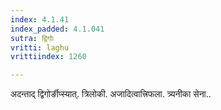 ```yaml
---
index: 4.1.41
index_padded: 4.1.041
sutra: द्विगोः
vritti: laghu
vrittiindex: 1260

---
```

अदन्ताद् द्विगोर्ङीप्स्यात्. त्रिलोकी. अजादित्वात्त्रिफला. त्र्यनीका सेना..